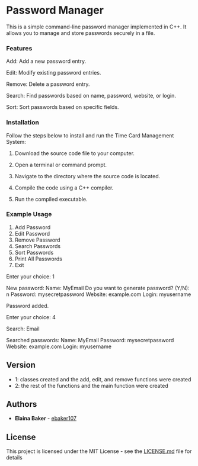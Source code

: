 # Password Manager

This is a simple command-line password manager implemented in C++. It allows you to manage and store passwords securely in a file.

### Features
Add: Add a new password entry.

Edit: Modify existing password entries.

Remove: Delete a password entry.

Search: Find passwords based on name, password, website, or login.

Sort: Sort passwords based on specific fields.

### Installation

Follow the steps below to install and run the Time Card Management System:

1. Download the source code file to your computer.

2. Open a terminal or command prompt.

3. Navigate to the directory where the source code is located.

4. Compile the code using a C++ compiler.

5. Run the compiled executable.

### Example Usage

1. Add Password
2. Edit Password
3. Remove Password
4. Search Passwords
5. Sort Passwords
6. Print All Passwords
7. Exit

Enter your choice: 1

New password:
Name: MyEmail
Do you want to generate password? (Y/N): n
Password: mysecretpassword
Website: example.com
Login: myusername

Password added.

Enter your choice: 4

Search: Email

Searched passwords:
Name: MyEmail
Password: mysecretpassword
Website: example.com
Login: myusername

## Version

* 1: classes created and the add, edit, and remove functions were created
* 2: the rest of the functions and the main function were created

## Authors

* **Elaina Baker** - [ebaker107](https://github.com/ebaker107)
  
## License

This project is licensed under the MIT License - see the [LICENSE.md](LICENSE.md) file for details
